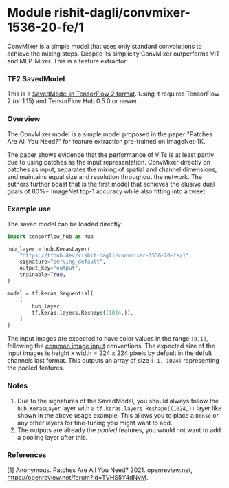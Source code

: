 # Module rishit-dagli/convmixer-1536-20-fe/1

ConvMixer is a simple model that uses only standard convolutions to achieve the mixing steps. Despite its simplicity ConvMixer outperforms ViT and MLP-Mixer. This is a feature extractor.

<!-- task: image-classification -->
<!-- network-architecture: convmixer -->
<!-- dataset: imagenet -->
<!-- fine-tunable: true -->
<!-- license: mit -->
<!-- format: saved_model_2 -->
<!-- asset-path: https://storage.googleapis.com/convmixer-hubmodels.appspot.com/convmixer_1536_20_fe.tar.gz -->

### TF2 SavedModel
This is a [SavedModel in TensorFlow 2 format](https://www.tensorflow.org/hub/tf2_saved_model). Using it requires TensorFlow 2 (or 1.15) and TensorFlow Hub 0.5.0 or newer.

### Overview

The ConvMixer model is a simple model proposed in the paper "Patches Are All You Need?" for feature extraction pre-trained on ImageNet-1K.

The paper shows evidence that the performance of ViTs is at least partly due to using patches as the input representation. ConvMixer directly on patches as input, separates the mixing of spatial and channel dimensions, and maintains equal size and resolution throughout the network. The authors further boast that is the first model that achieves the elusive dual goals of 80%+ ImageNet top-1 accuracy while also fitting into a tweet.

### Example use

The saved model can be loaded directly:

```py
import tensorflow_hub as hub

hub_layer = hub.KerasLayer(
    "https://tfhub.dev/rishit-dagli/convmixer-1536-20-fe/1",
    signature="serving_default",
    output_key="output",
    trainable=True,
)

model = tf.keras.Sequential(
    [
        hub_layer,
        tf.keras.layers.Reshape((1024,)),
    ]
)
```

The input images are expected to have color values in the range `[0,1]`, following the [common image input](https://www.tensorflow.org/hub/common_signatures/images#input) conventions. The expected size of the input images is height x width = 224 x 224 pixels by default in the defult channels last format. This outputs an array of size `[-1, 1024]` representing the pooled features.

### Notes

1. Due to the signatures of the SavedModel, you should always follow the `hub.KerasLayer` layer with a `tf.keras.layers.Reshape((1024,))` layer like shown in the above usage example. This allows you to place a `Dense` or any other layers for fine-tuning you might want to add.
2. The outputs are already the _pooled_ features, you would not want to add a pooling layer after this.

### References

[1] Anonymous. Patches Are All You Need? 2021. openreview.net, https://openreview.net/forum?id=TVHS5Y4dNvM.